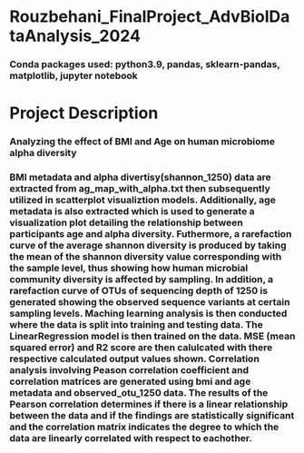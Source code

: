 # Rouzbehani_FinalProject_AdvBiolDataAnalysis_2024
### Conda packages used: python3.9, pandas, sklearn-pandas, matplotlib, jupyter notebook

# Project Description
### Analyzing the effect of BMI and Age on human microbiome alpha diversity

### BMI metadata and alpha divertisy(shannon_1250) data are extracted from ag_map_with_alpha.txt then subsequently utilized in scatterplot visualiztion models. Additionally, age metadata is also extracted which is used to generate a visualization plot detailing the relationship between participants age and alpha diversity. Futhermore, a rarefaction curve of the average shannon diversity is produced by taking the mean of the shannon diversity value corresponding with the sample level, thus showing how human microbial community diversity is affected by sampling. In addition, a rarefaction curve of OTUs of sequencing depth of 1250 is generated showing the observed sequence variants at certain sampling levels. Maching learning analysis is then conducted where the data is split into training and testing data. The LinearRegression model is then trained on the data. MSE (mean squared error) and R2 score are then calulcated with there respective calculated output values shown. Correlation analysis involving Peason correlation coefficient and correlation matrices are generated using bmi and age metadata and observed_otu_1250 data. The results of the Pearson correlation determines if there is a linear relationship between the data and if the findings are statistically significant and the correlation matrix indicates the degree to which the data are linearly correlated with respect to eachother.   
